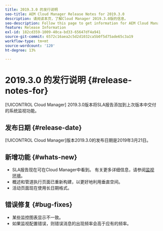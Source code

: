 ```yaml
---
title: 2019.3.0 的发行说明
seo-title: AEM Cloud Manager Release Notes for 2019.3.0
description: 请阅读本页，了解Cloud Manager 2019.3.0版的信息。
seo-description: Follow this page to get information for AEM Cloud Manager Release 2019.3.0.
feature: Release Information
exl-id: 182cd359-1009-40ca-bd33-65647df4a941
source-git-commit: 6572c16aea2c5d2d1032ca5b0f5d75ade65c3a19
workflow-type: tm+mt
source-wordcount: '120'
ht-degree: 13%

---
```


# 2019.3.0 的发行说明 {#release-notes-for}

[!UICONTROL Cloud Manager] 2019.3.0版本将SLA报告添加到上次版本中交付的系统监视功能。

## 发布日期 {#release-date}

[!UICONTROL Cloud Manager]版本2019.3.0的发布日期是2019年3月21日。

## 新增功能 {#whats-new}

* SLA报告现在可在Cloud Manager中看到。 有关更多详细信息，请参阅[监视环境](/help/using/monitoring-environments.md)。
* 概述和管道执行页面已重新构建，以更好地利用垂直空间。
* 活动页面现在使用长日期格式。

## 错误修复 {#bug-fixes}

* 某些监控图表显示不一致。
* 如果监视配置错误，则错误消息的出现频率会高于应有的频率。

